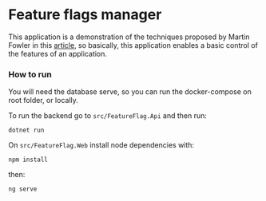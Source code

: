 # Feature flags manager

This application is a demonstration of the techniques proposed by Martin Fowler in this [article](https://www.martinfowler.com/articles/feature-toggles.html), so basically, this application enables a basic control of the features of an application.

### How to run

You will need the database serve, so you can run the docker-compose on root folder, or locally.

To run the backend go to `src/FeatureFlag.Api` and then run:

```
dotnet run
```

On `src/FeatureFlag.Web` install node dependencies with:

```
npm install
```

then:

```
ng serve
```
